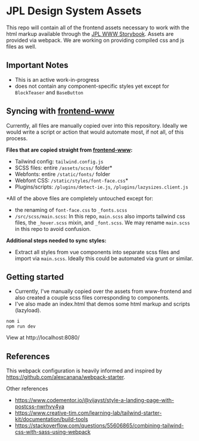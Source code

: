 # JPL Design System Assets

This repo will contain all of the frontend assets necessary to work with the html markup available through the [JPL WWW Storybook](https://designlabinternal.domain/storybook/). Assets are provided via webpack. We are working on providing compiled css and js files as well.

## Important Notes

- This is an active work-in-progress
- does not contain any component-specific styles yet except for `BlockTeaser` and `BaseButton`

## Syncing with [frontend-www](https://github.com/nasa-jpl/www-frontend)

Currently, all files are manually copied over into this repository. Ideally we would write a script or action that would automate most, if not all, of this process.

**Files that are copied straight from [frontend-www](https://github.com/nasa-jpl/www-frontend):**

- Tailwind config: `tailwind.config.js`
- SCSS files: entire `/assets/scss/` folder\*
- Webfonts: entire `/static/fonts/` folder
- Webfont CSS: `/static/styles/font-face.css`\*
- Plugins/scripts: `/plugins/detect-ie.js`, `/plugins/lazysizes.client.js`

\*All of the above files are completely untouched except for:

- the renaming of `font-face.css` to `_fonts.scss`
- `/src/scss/main.scss`: In this repo, `main.scss` also imports tailwind css files, the `_hover.scss` mixin, and `_font.scss`. We may rename `main.scss` in this repo to avoid confusion.

**Additional steps needed to sync styles:**

- Extract all styles from vue components into separate scss files and import via `main.scss`. Ideally this could be automated via grunt or similar.

## Getting started

- Currently, I've manually copied over the assets from www-frontend and also created a couple scss files corresponding to components.
- I've also made an index.html that demos some html markup and scripts (lazyload).

```
nom i
npm run dev
```

View at http://localhost:8080/

## References

This webpack configuration is heavily informed and inspired by https://github.com/alexcanana/webpack-starter.

Other references

- https://www.codementor.io/@vijayst/style-a-landing-page-with-postcss-nwrhvy4ya
- https://www.creative-tim.com/learning-lab/tailwind-starter-kit/documentation/build-tools
- https://stackoverflow.com/questions/55606865/combining-tailwind-css-with-sass-using-webpack
